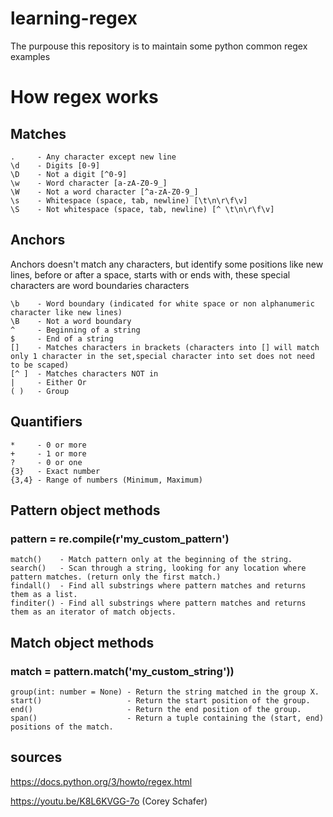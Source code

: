 # learning-regex
The purpouse this repository is to maintain some python common regex examples


# How regex works

## Matches
    .     - Any character except new line
    \d    - Digits [0-9]
    \D    - Not a digit [^0-9]
    \w    - Word character [a-zA-Z0-9_]
    \W    - Not a word character [^a-zA-Z0-9_]
    \s    - Whitespace (space, tab, newline) [\t\n\r\f\v]
    \S    - Not whitespace (space, tab, newline) [^ \t\n\r\f\v]

## Anchors
Anchors doesn't match any characters, but identify some positions like
new lines, before or after a space, starts with or ends with,
these special characters are word boundaries characters

    \b    - Word boundary (indicated for white space or non alphanumeric character like new lines)
    \B    - Not a word boundary
    ^     - Beginning of a string
    $     - End of a string
    []    - Matches characters in brackets (characters into [] will match only 1 character in the set,special character into set does not need to be scaped)
    [^ ]  - Matches characters NOT in
    |     - Either Or
    ( )   - Group

## Quantifiers
    *     - 0 or more
    +     - 1 or more
    ?     - 0 or one
    {3}   - Exact number
    {3,4} - Range of numbers (Minimum, Maximum)

## Pattern object methods
### pattern = re.compile(r'my_custom_pattern')
    match()    - Match pattern only at the beginning of the string.
    search()   - Scan through a string, looking for any location where pattern matches. (return only the first match.)
    findall()  - Find all substrings where pattern matches and returns them as a list.
    finditer() - Find all substrings where pattern matches and returns them as an iterator of match objects.

## Match object methods
### match = pattern.match('my_custom_string'))
    group(int: number = None) - Return the string matched in the group X.
    start()                   - Return the start position of the group.
    end()                     - Return the end position of the group.
    span()                    - Return a tuple containing the (start, end) positions of the match.

## sources

https://docs.python.org/3/howto/regex.html

https://youtu.be/K8L6KVGG-7o (Corey Schafer)
